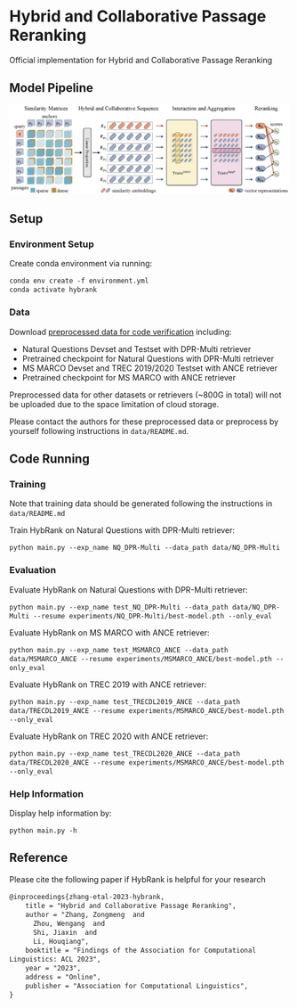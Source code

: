 # Hybrid and Collaborative Passage Reranking

Official implementation for Hybrid and Collaborative Passage Reranking

## Model Pipeline

![model-pipeline](model-pipeline.png)

## Setup

### Environment Setup

Create conda environment via running:
```shell
conda env create -f environment.yml
conda activate hybrank
```

### Data

Download [preprocessed data for code verification](https://drive.google.com/drive/folders/1qkMkNoN6o5cEq2_2ob5Zpmz6wY7Y5I4e?usp=share_link) including:
* Natural Questions Devset and Testset with DPR-Multi retriever
* Pretrained checkpoint for Natural Questions with DPR-Multi retriever
* MS MARCO Devset and TREC 2019/2020 Testset with ANCE retriever
* Pretrained checkpoint for MS MARCO with ANCE retriever

Preprocessed data for other datasets or retrievers (~800G in total) will not be uploaded due to the space limitation of cloud storage. 

Please contact the authors for these preprocessed data or preprocess by yourself following instructions in `data/README.md`.

## Code Running

### Training

Note that training data should be generated following the instructions in `data/README.md`

Train HybRank on Natural Questions with DPR-Multi retriever:
```shell
python main.py --exp_name NQ_DPR-Multi --data_path data/NQ_DPR-Multi
```

### Evaluation

Evaluate HybRank on Natural Questions with DPR-Multi retriever:
```shell
python main.py --exp_name test_NQ_DPR-Multi --data_path data/NQ_DPR-Multi --resume experiments/NQ_DPR-Multi/best-model.pth --only_eval
```

Evaluate HybRank on MS MARCO with ANCE retriever:
```shell
python main.py --exp_name test_MSMARCO_ANCE --data_path data/MSMARCO_ANCE --resume experiments/MSMARCO_ANCE/best-model.pth --only_eval
```

Evaluate HybRank on TREC 2019 with ANCE retriever:
```shell
python main.py --exp_name test_TRECDL2019_ANCE --data_path data/TRECDL2019_ANCE --resume experiments/MSMARCO_ANCE/best-model.pth --only_eval
```

Evaluate HybRank on TREC 2020 with ANCE retriever:
```shell
python main.py --exp_name test_TRECDL2020_ANCE --data_path data/TRECDL2020_ANCE --resume experiments/MSMARCO_ANCE/best-model.pth --only_eval
```

### Help Information

Display help information by:
```shell
python main.py -h
```

## Reference
Please cite the following paper if HybRank is helpful for your research
```
@inproceedings{zhang-etal-2023-hybrank,
    title = "Hybrid and Collaborative Passage Reranking",
    author = "Zhang, Zongmeng  and
      Zhou, Wengang  and
      Shi, Jiaxin  and
      Li, Houqiang",
    booktitle = "Findings of the Association for Computational Linguistics: ACL 2023",
    year = "2023",
    address = "Online",
    publisher = "Association for Computational Linguistics",
}
```

